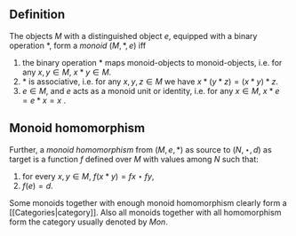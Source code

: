 ## Definition

The objects $M$ with a distinguished object $e$, equipped with a binary operation $*$, form a _monoid_ $(M, *, e)$ iff
1. the binary operation $*$ maps monoid-objects to monoid-objects, i.e. for any $x, y \in M$, $x*y \in M$.
2. $*$ is associative, i.e. for any $x, y, z \in M$ we have $x * (y*z) = (x*y)*z$.
3. $e \in M$, and $e$ acts as a monoid unit or identity, i.e. for any $x \in M$, $x*e = e*x = x$ .


## Monoid homomorphism
Further, a _monoid homomorphism_ from $(M, e, *)$ as source to $(N, \star, d)$ as target is a function $f$ defined over $M$ with values among $N$ such that:
1. for every $x, y \in M$, $f(x * y) = fx \star fy$,
2. $f(e) = d$.

Some monoids together with enough monoid homomorphism clearly form a [[Categories|category]]. Also all monoids together with all homomorphism form the category usually denoted by $Mon$.
